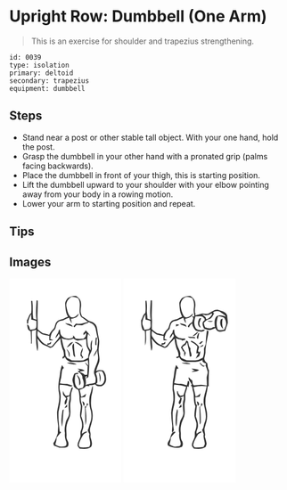 # Upright Row: Dumbbell (One Arm)
> This is an exercise for shoulder and trapezius strengthening.

``` 
id: 0039 
type: isolation 
primary: deltoid 
secondary: trapezius 
equipment: dumbbell 
``` 

## Steps

 - Stand near a post or other stable tall object. With your one hand, hold the post.
 - Grasp the dumbbell in your other hand with a pronated grip (palms facing backwards).
 - Place the dumbbell in front of your thigh, this is starting position.
 - Lift the dumbbell upward to your shoulder with your elbow pointing away from your body in a rowing motion.
 - Lower your arm to starting position and repeat.

## Tips


## Images

<svg width="151pt" height="275pt" viewBox="0 0 151 275" xmlns="http://www.w3.org/2000/svg"><g fill="#FFF"><path d="M0 0h151v275H0V0m81.56 24.91c-3.62.95-5.5 4.68-6.42 8.01.41 6.28.42 12.89 3.78 18.47-2.43.84-4.63 2.22-6.99 3.21-2.92.79-6.2 1.41-8.29 3.81-2.57 3-1.8 7.74-4.98 10.31-2.18 2-3.74 4.54-5.11 7.13-2.85-.79-5.67-1.68-8.6-2.1-2.23-1.91-4.8-3.39-6.82-5.53-.08-4.75.35-9.51-.19-14.24-.49-8.14.7-16.28.22-24.42l-1.57-.2c-.35 8.72-1.52 17.46-.07 26.15-1.45-.5-2.9-.98-4.36-1.43-1.3-7.97-.17-16.01-1.18-23.98l-1.67.04c.41 5.43.71 10.88.1 16.3-3.36 2.35-3.58 6.69-5.74 9.89.02 1.49.05 2.98.08 4.47l1.38-.07c.13-4.63 2.24-8.85 4.23-12.92.16 2.5.08 5.02.23 7.52 2.37.25 4.67.88 6.81 1.91-.04 2.91.23 5.86-.26 8.75-1.53 3.05-5.47 2.53-8.32 2.92-.62-2.79-1.1-5.77-3.9-7.29.46 3.42.49 8.45 4.85 9.21.26 5.63.68 11.25.41 16.9l.96-.2c.26-5.68.12-11.37.06-17.06 1.99-.48 3.97-.99 5.96-1.48-.64 9.6-.47 19.43 1.56 28.85 1.88-5.6.19-11.57 0-17.3 2.04 3.14 4.56 5.96 7.44 8.36 2.59 1.47 5.52 2.21 8.11 3.71 2.16 1.63 4.99.11 6.41-1.77 2.62-3.68 6-6.7 9.07-9.98-.11 4.78 1.49 9.33 2.69 13.87 1.78 2.88 2.07 6.26 2.07 9.57-.53.48-1.6 1.43-2.13 1.91l.57 1.91c1.01-.8 2.02-1.61 3.03-2.42 1 3.8 4.53 5.51 7.9 6.78 7.61-.62 15.8 1.44 22.77-2.58.33 2.49.57 4.98.62 7.49-1.49-1.56-2.88-3.22-4.47-4.68.8 2.01 2.15 3.7 3.61 5.26-.14 3.85-.33 7.69-.56 11.53-1.12.06-2.24.14-3.35.23-1.74-1.83-4.04-2.81-6.34-3.69.01-.19.04-.57.05-.76 2.13-.37 4.27-.62 6.37-1.17-2.85-2.04-6.48-2.37-9.86-2.72 1.09.8 2.19 1.59 3.31 2.37l-3.24 1.32c.51.3 1.52.88 2.02 1.17 2.13 2.2 5.07 4.36 4.49 7.83 1.58 4.2 3.38 9.38.1 13.29-1.88.35-3.75.74-5.62 1.13-5.55-4.63-5.14-12.62-3.89-19.05.97-.88 4.82-.31 3.89-2.3-1.83-.04-3.84.09-5.43 1.06-1.01 2.22-1.73 4.57-2.27 6.95-.65 3.5 1.4 6.68 1.72 10.08 1.5 2.05 3.57 3.55 5.85 4.62 2.85 6.79.71 14.41 3.51 21.21.65 5.9-2.53 12.15 0 17.96 2.07 4.95 2.42 10.61.27 15.61-1.22 2.54-.47 5.35-.7 8.04-.93 4.28-4 7.97-3.9 12.49.7 1.46 1.73 2.73 2.68 4.05 5.31.18 11.43 1.27 15.73-2.69 2.12-4.06.26-8.53-.97-12.54-.23-2.3.37-4.64-.29-6.9-1.62-4.99 1.4-9.71 2.23-14.55 1.43-5.42 1.24-11.2-.25-16.6-1.66-5.55-1.09-11.4-.56-17.08.89-4.79 2.66-9.56 1.84-14.51-1.63 3.03-1.63 6.59-2.86 9.77-2.92 7.88-2.03 16.58.41 24.46 1.05 4.99 1 10.37-.83 15.19-1.31 3.49-1.7 7.29-3.41 10.63.53 1.81 1.21 3.58 2.24 5.18-1.89 5.78 3.47 11.69-.29 17.23-4.08.62-8.25 1.15-12.36.48-1.03-1.15-2.24-2.52-1.48-4.18.99-4.3 3.29-8.13 5.45-11.92 1.2-2.45 4.03-3.08 5.98-4.72-2.83-.73-5.07 1.24-7.27 2.66-.62-3.93 2.59-7.31 1.82-11.3.37-4.46-1.56-8.48-2.89-12.61.71-4.44 1.18-8.93 1.47-13.42-1.23-3.73-2.01-7.59-2.21-11.52 2-.35 4.01-.71 6.02-.99.49-1.43.98-2.85 1.46-4.28-2 1.84-4.24 3.34-6.79 4.29-.62-3.12-1.13-6.28-2.06-9.33 3.15-1.2 6.71-2.16 8.43-5.37 1.67.14 3.33.32 4.99.53-.2-.37-.6-1.12-.8-1.5 2.76.3 5.46-.18 8.03-1.19 1.67 1.33 3.31 3.22 5.71 2.66 4.61.86 8.48-3.39 9.18-7.62.38-4.82-.41-10.25-4.06-13.73-3.13-.7-6.52-.67-9.43.8a116.1 116.1 0 0 1 3.85-10.73c1.66-4.21.38-8.75-.09-13.07-.92-5.59.78-11.18.55-16.79-.48-3.92-1.57-7.74-2.1-11.66-.67-3.92-.64-8.48-3.93-11.28-2.59-3.32-7.41-2.93-10.39-5.72-2.06-1.76-4.39-3.13-6.79-4.36-.76-2.25-1.69-4.51-1.88-6.9-.02-3.4 1.15-6.74.66-10.16.07-4.49-3.19-8.42-7.01-10.41-2.72-.02-5.48.39-8 1.44m-3.95 88.64c4.19 1.52 8.64 2.39 13.12 2.09-3.9-2.32-8.71-2.86-13.12-2.09m-9.9 18.31c-1.73 7.9-2.43 16.21-.7 24.17 1.18 8.15-1.88 15.93-2.77 23.92.04 5.88.54 11.78 1.35 17.61.33 3.57-.61 7.12-.3 10.7-1.83 4.67-3.17 9.59-6.15 13.71.28 1.04.55 2.07.83 3.12 2.41.76 4.69 1.87 7.09 2.64 3.3.14 6.74.52 9.93-.54 1.7-.1 2.49-1.73 2.53-3.24.96-4.01-2.99-6.95-2.62-10.95.42-4.39-.68-8.74-.03-13.11.55-4.48 2.37-8.65 4.13-12.77 2.76-7.17-.4-14.94 1.64-22.21.68-3.64-.14-7.41.76-11.02.65-2.39 1.67-4.68 2.17-7.12l-.74.04-1.01.16c-1.06 3.41-2.2 6.81-3.09 10.28-1.61.18-3.22.41-4.82.63-1.92-1.87-2.8-4.4-3.84-6.79.19 2.01-.31 4.24.69 6.11 1.15 1.71 3.05 2.83 3.81 4.81-1.81 2.22-2.54 4.95-1.89 7.75 3.17-1.16 2.25-4.95 3.57-7.45-.36-.64-.69-1.31-.97-1.99 1.27-.68 2.5-1.42 3.69-2.22.63 3.22-.47 6.29-1.07 9.41-.1 4.21-.17 8.43.54 12.6.65 4.48-2.58 8.14-4.13 12.05-1.22 5.19-2.6 10.63-1.43 15.97-.29 2.95-.18 5.96.66 8.82.55 2.32 2.06 4.62 1.08 7.05-.11 1.67-2.04 1.64-3.22 2.17-4.16.84-8.19-.14-11.57-2.67.86-2.96 1.97-5.9 1.71-9.04 1.79-2.65 3.99-4.96 6.15-7.3-.5-.32-1.48-.96-1.97-1.28-.92-8.86-2.1-17.78-1.48-26.69 1.75-8.11 3.72-16.4 2.53-24.74-.86-3.73-1.95-7.56-.79-11.38 4.43-.01 8.85.73 13.1 1.98 1.12.51 3.33.59 3.87-.74-2.25-1.13-4.72-1.67-7.1-2.43-3.3.25-6.57-.18-9.8-.78.61-4.05 2.15-7.92 2.21-12.05.66-2.89-.02-6.95 3.14-8.51-.85-1.31-1.68-2.62-2.5-3.93-2.17 4.81-2.55 10.09-3.19 15.25m23.03-2.33c.88 2.49 2.34 4.77 2.99 7.35.33 2.36.17 4.76.39 7.13 2.62-1.99 1.59-5.49 1.04-8.2-.46-2.64-2.58-4.52-4.42-6.28m7.52 35.92c.46 2.12 1.08 4.2 1.75 6.27 2.68-2.27.86-5.25-1.75-6.27m6.18 2.59c-.26 1.47-.51 2.95-.77 4.43-.52-.09-1.56-.26-2.09-.35.77 8.4.33 16.85.97 25.26 2.23-7.4.53-15.32.06-22.89 1.01-1.96 2.55-3.6 3.69-5.49-.46-.24-1.39-.72-1.86-.96m-30.2 6.62a22.75 22.75 0 0 0 3.57-1.76c-.03-.86-.11-2.58-.15-3.44-1.34 1.59-2.46 3.36-3.42 5.2m-2.69 2.73c-.98 7.33-2.34 14.96-.54 22.26 1.17-7.73 1.13-15.6 2.13-23.36-.4.27-1.19.83-1.59 1.1z"/><path d="M76.87 37.91c-1.17-5.47 2.31-10.74 6.93-13.39 2.96.19 5.94.57 8.66 1.85 5.59 7.73-1.01 18.04 4.42 25.66 3.42 1.6 5.67 4.78 9.07 6.38-5.44 1.1-10.75 3.55-16.38 2.28-1.09 1.21-2.17 2.43-3.26 3.64.46.5.92 1.01 1.37 1.51.81-1.03 1.56-2.11 2.47-3.06 2.63-.5 5.32.52 7.99.2 2.34-.85 4.37-2.49 6.92-2.7.61-.52 1.22-1.03 1.86-1.51 2.02 1.08 4.4 1.61 6.09 3.25 2.45 2.11 3.33 5.4 3.74 8.48.63 4.54 2.24 8.91 2.6 13.47-.48 3.64-.63 7.31-1.05 10.95-.88 1.48-1.69 2.99-2.46 4.52-1.21 1.77-2.09 3.73-2.71 5.78 2.43-2.79 4.76-5.84 5.19-9.65.01 4.47 1.75 8.89.94 13.37-.83 6.3-5.11 11.6-5.34 18.05.58 3.33 2.87 6.4 2.21 9.89-.36 1.25.27 3.2-1.28 3.79-4.07 1.18-8.5.9-12.33 2.96 1.29-3.7.02-7.47-.11-11.22l2.05-1.42c-.23.96-.69 2.89-.91 3.85l2.85-2.31c1.21-8.42 1.36-17.01.88-25.49.12-4.77 4.41-8.51 3.85-13.39-.69-3.65.41-7.27.31-10.92-3.06 3.96-1.84 9.28-2.06 13.9-1.35-2.14-3.37-4.13-3.7-6.76-.63-5.04-1.31-10.27.23-15.23 1.08 1.05 2.15 2.1 3.24 3.14-1.79-2.93-3.85-5.68-6.35-8.04-.69 1.52-1.75 2.76-3.06 3.76 0 .91.02 1.83.04 2.74 1.13-.98 2.27-1.95 3.43-2.9.77 3.42-1.08 6.24-3.91 7.94-3.4-.03-6.84.31-10.19-.49-.65-1.02-1.29-2.04-1.92-3.06-.43-.44-.86-.87-1.28-1.31.13 1.57.11 3.32-1.73 3.78-5.41 1.85-12.75.26-15.22-5.38-.46-2.13-.56-4.32-.99-6.45-1.45.85-1.89 2.32-1.95 3.9-1.31 2.71-3.72 5.02-3.83 8.18 1.79-1.85 3.28-3.97 4.46-6.26.43 1.11.87 2.21 1.32 3.32-2.68 4.98-6.8 8.92-10.27 13.31-2.05 2.14-4.6-.06-6.58-1.03 1.49-.7 3.09-1.15 4.64-1.7.33-1.01.42-2.08.56-3.13-.57.55-1.71 1.66-2.27 2.22-.71.07-2.11.2-2.81.26.01.55.05 1.65.07 2.2-5.93-1.32-9.35-6.63-12.6-11.26-1.7-2.25-.59-5.29-.75-7.88 2.26 1.47 4.17 3.43 6.51 4.77 3.05.86 6.18 1.42 9.3 1.97-.05 1.99-.04 3.98.01 5.97 1.81.03 3.62.02 5.43-.14-1.4-.65-2.81-1.23-4.26-1.73.85-4.09 1.58-8.54 4.94-11.42 3.61-2.8 2.22-8.45 5.78-11.31 1.97-1.91 4.98-1.47 7.35-2.55 2.46-1.16 4.87-2.44 7.43-3.36 1 2.61 1.75 5.41 3.6 7.6-.25-2.05-.73-4.06-1.21-6.06 4.39-.45 9.98-2.08 10.67-7.22-2.73 2.91-6.85 6.89-11.09 4.65-3.62-3.55-4.57-8.97-5.55-13.76m-1.68 22.36c2.83 2.63 6.78 3.28 10.22 4.78-1.63-4.17-6.56-3.93-10.22-4.78m41.44 19.14c-.88 3.36-.99 6.83-.84 10.28.41-.01 1.23-.02 1.64-.03-.28-3.41-.2-6.85.63-10.19l-1.43-.06z"/><path d="M70.22 80.33c5.02 2.33 10.9 3.02 15.99.48 1.8 1.16 3.61 2.52 5.77 2.9 3.77-.61 7.53-1.36 11.21-2.4.92 3.89-.19 8.16 1.78 11.79.78 1.96 2.33 3.69 2.53 5.83-.61 2.54-1.62 5.06-1.21 7.73-2.28 1.28-4.61 2.46-6.96 3.61-5.03.35-10.07.22-15.1.06-2.04-1.21-4.2-2.19-6.35-3.18-.63-.98-1.29-1.93-1.96-2.88-.29-2.57-.63-5.13-.74-7.72-3.15-4.92-3.31-10.83-4.96-16.22m7.06 12.53c3.69-1.3 6.07-4.34 8.57-7.16-4.24-.2-6.19 4.4-8.57 7.16m10.67-6.87c4.02 1.33 7 4.39 10.48 6.63-.64-1.28-1.03-2.84-2.32-3.64-2.45-1.63-4.98-4.31-8.16-2.99m-2.29 12.08c.55 2.65-.16 6.57 3.05 7.62-1.1-6.03-1.67-12.15-1.7-18.28-3.68 2.34-1.75 7.22-1.35 10.66m10.11 4.2c-.37 1.55.64 2.64 1.94 3.41-.1.58-.31 1.75-.41 2.34.79-.68 1.5-1.44 2.3-2.11-1.65-1.07-2.04-2.96-2.58-4.7 1.02-2.48 2.18-5.03 1.76-7.79-1.47 2.75-2.85 5.69-3.01 8.85m-16.22-2.08c.21 1.98.22 4.1 1.59 5.71-.05-1.92.31-3.93-.22-5.8-1.11-1.99-2.56-3.77-3.95-5.56.62 1.98 1.58 3.83 2.58 5.65zM116.5 127.87c1.73-3.11 5.2-3.68 8.42-2.84 3.5 5.07 5.02 13.19-.19 17.66-2.59 1.15-5.41.22-7.96-.55.41-.53 1.24-1.59 1.66-2.12.36-4.18-.25-8.3-1.93-12.15m3.73-1.96c1.23 4.43 1.69 8.97 1.69 13.56 1.93-4.41 1.2-9.73-1.69-13.56z"/></g><g fill="#333"><path d="M81.56 24.91c2.52-1.05 5.28-1.46 8-1.44 3.82 1.99 7.08 5.92 7.01 10.41.49 3.42-.68 6.76-.66 10.16.19 2.39 1.12 4.65 1.88 6.9 2.4 1.23 4.73 2.6 6.79 4.36 2.98 2.79 7.8 2.4 10.39 5.72 3.29 2.8 3.26 7.36 3.93 11.28.53 3.92 1.62 7.74 2.1 11.66.23 5.61-1.47 11.2-.55 16.79.47 4.32 1.75 8.86.09 13.07a116.1 116.1 0 0 0-3.85 10.73c2.91-1.47 6.3-1.5 9.43-.8 3.65 3.48 4.44 8.91 4.06 13.73-.7 4.23-4.57 8.48-9.18 7.62-2.4.56-4.04-1.33-5.71-2.66-2.57 1.01-5.27 1.49-8.03 1.19.2.38.6 1.13.8 1.5-1.66-.21-3.32-.39-4.99-.53-1.72 3.21-5.28 4.17-8.43 5.37.93 3.05 1.44 6.21 2.06 9.33 2.55-.95 4.79-2.45 6.79-4.29-.48 1.43-.97 2.85-1.46 4.28-2.01.28-4.02.64-6.02.99.2 3.93.98 7.79 2.21 11.52-.29 4.49-.76 8.98-1.47 13.42 1.33 4.13 3.26 8.15 2.89 12.61.77 3.99-2.44 7.37-1.82 11.3 2.2-1.42 4.44-3.39 7.27-2.66-1.95 1.64-4.78 2.27-5.98 4.72-2.16 3.79-4.46 7.62-5.45 11.92-.76 1.66.45 3.03 1.48 4.18 4.11.67 8.28.14 12.36-.48 3.76-5.54-1.6-11.45.29-17.23-1.03-1.6-1.71-3.37-2.24-5.18 1.71-3.34 2.1-7.14 3.41-10.63 1.83-4.82 1.88-10.2.83-15.19-2.44-7.88-3.33-16.58-.41-24.46 1.23-3.18 1.23-6.74 2.86-9.77.82 4.95-.95 9.72-1.84 14.51-.53 5.68-1.1 11.53.56 17.08 1.49 5.4 1.68 11.18.25 16.6-.83 4.84-3.85 9.56-2.23 14.55.66 2.26.06 4.6.29 6.9 1.23 4.01 3.09 8.48.97 12.54-4.3 3.96-10.42 2.87-15.73 2.69-.95-1.32-1.98-2.59-2.68-4.05-.1-4.52 2.97-8.21 3.9-12.49.23-2.69-.52-5.5.7-8.04 2.15-5 1.8-10.66-.27-15.61-2.53-5.81.65-12.06 0-17.96-2.8-6.8-.66-14.42-3.51-21.21-2.28-1.07-4.35-2.57-5.85-4.62-.32-3.4-2.37-6.58-1.72-10.08.54-2.38 1.26-4.73 2.27-6.95 1.59-.97 3.6-1.1 5.43-1.06.93 1.99-2.92 1.42-3.89 2.3-1.25 6.43-1.66 14.42 3.89 19.05 1.87-.39 3.74-.78 5.62-1.13 3.28-3.91 1.48-9.09-.1-13.29.58-3.47-2.36-5.63-4.49-7.83-.5-.29-1.51-.87-2.02-1.17l3.24-1.32c-1.12-.78-2.22-1.57-3.31-2.37 3.38.35 7.01.68 9.86 2.72-2.1.55-4.24.8-6.37 1.17-.01.19-.04.57-.05.76 2.3.88 4.6 1.86 6.34 3.69 1.11-.09 2.23-.17 3.35-.23.23-3.84.42-7.68.56-11.53-1.46-1.56-2.81-3.25-3.61-5.26 1.59 1.46 2.98 3.12 4.47 4.68-.05-2.51-.29-5-.62-7.49-6.97 4.02-15.16 1.96-22.77 2.58-3.37-1.27-6.9-2.98-7.9-6.78-1.01.81-2.02 1.62-3.03 2.42l-.57-1.91c.53-.48 1.6-1.43 2.13-1.91 0-3.31-.29-6.69-2.07-9.57-1.2-4.54-2.8-9.09-2.69-13.87-3.07 3.28-6.45 6.3-9.07 9.98-1.42 1.88-4.25 3.4-6.41 1.77-2.59-1.5-5.52-2.24-8.11-3.71-2.88-2.4-5.4-5.22-7.44-8.36.19 5.73 1.88 11.7 0 17.3-2.03-9.42-2.2-19.25-1.56-28.85-1.99.49-3.97 1-5.96 1.48.06 5.69.2 11.38-.06 17.06l-.96.2c.27-5.65-.15-11.27-.41-16.9-4.36-.76-4.39-5.79-4.85-9.21 2.8 1.52 3.28 4.5 3.9 7.29 2.85-.39 6.79.13 8.32-2.92.49-2.89.22-5.84.26-8.75a20.66 20.66 0 0 0-6.81-1.91c-.15-2.5-.07-5.02-.23-7.52-1.99 4.07-4.1 8.29-4.23 12.92l-1.38.07c-.03-1.49-.06-2.98-.08-4.47 2.16-3.2 2.38-7.54 5.74-9.89.61-5.42.31-10.87-.1-16.3l1.67-.04c1.01 7.97-.12 16.01 1.18 23.98 1.46.45 2.91.93 4.36 1.43-1.45-8.69-.28-17.43.07-26.15l1.57.2c.48 8.14-.71 16.28-.22 24.42.54 4.73.11 9.49.19 14.24 2.02 2.14 4.59 3.62 6.82 5.53 2.93.42 5.75 1.31 8.6 2.1 1.37-2.59 2.93-5.13 5.11-7.13 3.18-2.57 2.41-7.31 4.98-10.31 2.09-2.4 5.37-3.02 8.29-3.81 2.36-.99 4.56-2.37 6.99-3.21-3.36-5.58-3.37-12.19-3.78-18.47.92-3.33 2.8-7.06 6.42-8.01m-4.69 13c.98 4.79 1.93 10.21 5.55 13.76 4.24 2.24 8.36-1.74 11.09-4.65-.69 5.14-6.28 6.77-10.67 7.22.48 2 .96 4.01 1.21 6.06-1.85-2.19-2.6-4.99-3.6-7.6-2.56.92-4.97 2.2-7.43 3.36-2.37 1.08-5.38.64-7.35 2.55-3.56 2.86-2.17 8.51-5.78 11.31-3.36 2.88-4.09 7.33-4.94 11.42 1.45.5 2.86 1.08 4.26 1.73-1.81.16-3.62.17-5.43.14-.05-1.99-.06-3.98-.01-5.97-3.12-.55-6.25-1.11-9.3-1.97-2.34-1.34-4.25-3.3-6.51-4.77.16 2.59-.95 5.63.75 7.88 3.25 4.63 6.67 9.94 12.6 11.26-.02-.55-.06-1.65-.07-2.2.7-.06 2.1-.19 2.81-.26.56-.56 1.7-1.67 2.27-2.22-.14 1.05-.23 2.12-.56 3.13-1.55.55-3.15 1-4.64 1.7 1.98.97 4.53 3.17 6.58 1.03 3.47-4.39 7.59-8.33 10.27-13.31-.45-1.11-.89-2.21-1.32-3.32a26.325 26.325 0 0 1-4.46 6.26c.11-3.16 2.52-5.47 3.83-8.18.06-1.58.5-3.05 1.95-3.9.43 2.13.53 4.32.99 6.45 2.47 5.64 9.81 7.23 15.22 5.38 1.84-.46 1.86-2.21 1.73-3.78.42.44.85.87 1.28 1.31.63 1.02 1.27 2.04 1.92 3.06 3.35.8 6.79.46 10.19.49 2.83-1.7 4.68-4.52 3.91-7.94-1.16.95-2.3 1.92-3.43 2.9-.02-.91-.04-1.83-.04-2.74 1.31-1 2.37-2.24 3.06-3.76 2.5 2.36 4.56 5.11 6.35 8.04-1.09-1.04-2.16-2.09-3.24-3.14-1.54 4.96-.86 10.19-.23 15.23.33 2.63 2.35 4.62 3.7 6.76.22-4.62-1-9.94 2.06-13.9.1 3.65-1 7.27-.31 10.92.56 4.88-3.73 8.62-3.85 13.39.48 8.48.33 17.07-.88 25.49l-2.85 2.31c.22-.96.68-2.89.91-3.85l-2.05 1.42c.13 3.75 1.4 7.52.11 11.22 3.83-2.06 8.26-1.78 12.33-2.96 1.55-.59.92-2.54 1.28-3.79.66-3.49-1.63-6.56-2.21-9.89.23-6.45 4.51-11.75 5.34-18.05.81-4.48-.93-8.9-.94-13.37-.43 3.81-2.76 6.86-5.19 9.65.62-2.05 1.5-4.01 2.71-5.78.77-1.53 1.58-3.04 2.46-4.52.42-3.64.57-7.31 1.05-10.95-.36-4.56-1.97-8.93-2.6-13.47-.41-3.08-1.29-6.37-3.74-8.48-1.69-1.64-4.07-2.17-6.09-3.25-.64.48-1.25.99-1.86 1.51-2.55.21-4.58 1.85-6.92 2.7-2.67.32-5.36-.7-7.99-.2-.91.95-1.66 2.03-2.47 3.06-.45-.5-.91-1.01-1.37-1.51 1.09-1.21 2.17-2.43 3.26-3.64 5.63 1.27 10.94-1.18 16.38-2.28-3.4-1.6-5.65-4.78-9.07-6.38-5.43-7.62 1.17-17.93-4.42-25.66-2.72-1.28-5.7-1.66-8.66-1.85-4.62 2.65-8.1 7.92-6.93 13.39m-6.65 42.42c1.65 5.39 1.81 11.3 4.96 16.22.11 2.59.45 5.15.74 7.72.67.95 1.33 1.9 1.96 2.88 2.15.99 4.31 1.97 6.35 3.18 5.03.16 10.07.29 15.1-.06 2.35-1.15 4.68-2.33 6.96-3.61-.41-2.67.6-5.19 1.21-7.73-.2-2.14-1.75-3.87-2.53-5.83-1.97-3.63-.86-7.9-1.78-11.79-3.68 1.04-7.44 1.79-11.21 2.4-2.16-.38-3.97-1.74-5.77-2.9-5.09 2.54-10.97 1.85-15.99-.48m46.28 47.54c1.68 3.85 2.29 7.97 1.93 12.15-.42.53-1.25 1.59-1.66 2.12 2.55.77 5.37 1.7 7.96.55 5.21-4.47 3.69-12.59.19-17.66-3.22-.84-6.69-.27-8.42 2.84z"/><path d="M75.19 60.27c3.66.85 8.59.61 10.22 4.78-3.44-1.5-7.39-2.15-10.22-4.78zM116.63 79.41l1.43.06c-.83 3.34-.91 6.78-.63 10.19-.41.01-1.23.02-1.64.03-.15-3.45-.04-6.92.84-10.28zM77.28 92.86c2.38-2.76 4.33-7.36 8.57-7.16-2.5 2.82-4.88 5.86-8.57 7.16zM87.95 85.99c3.18-1.32 5.71 1.36 8.16 2.99 1.29.8 1.68 2.36 2.32 3.64-3.48-2.24-6.46-5.3-10.48-6.63zM85.66 98.07c-.4-3.44-2.33-8.32 1.35-10.66.03 6.13.6 12.25 1.7 18.28-3.21-1.05-2.5-4.97-3.05-7.62zM95.77 102.27c.16-3.16 1.54-6.1 3.01-8.85.42 2.76-.74 5.31-1.76 7.79.54 1.74.93 3.63 2.58 4.7-.8.67-1.51 1.43-2.3 2.11.1-.59.31-1.76.41-2.34-1.3-.77-2.31-1.86-1.94-3.41zM79.55 100.19c-1-1.82-1.96-3.67-2.58-5.65 1.39 1.79 2.84 3.57 3.95 5.56.53 1.87.17 3.88.22 5.8-1.37-1.61-1.38-3.73-1.59-5.71zM77.61 113.55c4.41-.77 9.22-.23 13.12 2.09-4.48.3-8.93-.57-13.12-2.09zM67.71 131.86c.64-5.16 1.02-10.44 3.19-15.25.82 1.31 1.65 2.62 2.5 3.93-3.16 1.56-2.48 5.62-3.14 8.51-.06 4.13-1.6 8-2.21 12.05 3.23.6 6.5 1.03 9.8.78 2.38.76 4.85 1.3 7.1 2.43-.54 1.33-2.75 1.25-3.87.74-4.25-1.25-8.67-1.99-13.1-1.98-1.16 3.82-.07 7.65.79 11.38 1.19 8.34-.78 16.63-2.53 24.74-.62 8.91.56 17.83 1.48 26.69.49.32 1.47.96 1.97 1.28-2.16 2.34-4.36 4.65-6.15 7.3.26 3.14-.85 6.08-1.71 9.04 3.38 2.53 7.41 3.51 11.57 2.67 1.18-.53 3.11-.5 3.22-2.17.98-2.43-.53-4.73-1.08-7.05-.84-2.86-.95-5.87-.66-8.82-1.17-5.34.21-10.78 1.43-15.97 1.55-3.91 4.78-7.57 4.13-12.05-.71-4.17-.64-8.39-.54-12.6.6-3.12 1.7-6.19 1.07-9.41-1.19.8-2.42 1.54-3.69 2.22.28.68.61 1.35.97 1.99-1.32 2.5-.4 6.29-3.57 7.45-.65-2.8.08-5.53 1.89-7.75-.76-1.98-2.66-3.1-3.81-4.81-1-1.87-.5-4.1-.69-6.11 1.04 2.39 1.92 4.92 3.84 6.79 1.6-.22 3.21-.45 4.82-.63.89-3.47 2.03-6.87 3.09-10.28l1.01-.16.74-.04c-.5 2.44-1.52 4.73-2.17 7.12-.9 3.61-.08 7.38-.76 11.02-2.04 7.27 1.12 15.04-1.64 22.21-1.76 4.12-3.58 8.29-4.13 12.77-.65 4.37.45 8.72.03 13.11-.37 4 3.58 6.94 2.62 10.95-.04 1.51-.83 3.14-2.53 3.24-3.19 1.06-6.63.68-9.93.54-2.4-.77-4.68-1.88-7.09-2.64-.28-1.05-.55-2.08-.83-3.12 2.98-4.12 4.32-9.04 6.15-13.71-.31-3.58.63-7.13.3-10.7-.81-5.83-1.31-11.73-1.35-17.61.89-7.99 3.95-15.77 2.77-23.92-1.73-7.96-1.03-16.27.7-24.17zM120.23 125.91c2.89 3.83 3.62 9.15 1.69 13.56 0-4.59-.46-9.13-1.69-13.56zM90.74 129.53c1.84 1.76 3.96 3.64 4.42 6.28.55 2.71 1.58 6.21-1.04 8.2-.22-2.37-.06-4.77-.39-7.13-.65-2.58-2.11-4.86-2.99-7.35zM98.26 165.45c2.61 1.02 4.43 4 1.75 6.27-.67-2.07-1.29-4.15-1.75-6.27zM104.44 168.04c.47.24 1.4.72 1.86.96-1.14 1.89-2.68 3.53-3.69 5.49.47 7.57 2.17 15.49-.06 22.89-.64-8.41-.2-16.86-.97-25.26.53.09 1.57.26 2.09.35.26-1.48.51-2.96.77-4.43z"/><path d="M74.24 174.66c.96-1.84 2.08-3.61 3.42-5.2.04.86.12 2.58.15 3.44a22.75 22.75 0 0 1-3.57 1.76zM71.55 177.39c.4-.27 1.19-.83 1.59-1.1-1 7.76-.96 15.63-2.13 23.36-1.8-7.3-.44-14.93.54-22.26z"/></g></svg>
<svg width="151pt" height="275pt" viewBox="0 0 151 275" xmlns="http://www.w3.org/2000/svg"><g fill="#FFF"><path d="M0 0h151v275H0V0m81.19 25.05c-3.47.98-5.16 4.67-6.12 7.84.45 6.28.42 12.92 3.81 18.5-2.41.79-4.57 2.15-6.88 3.16-2.97.78-6.32 1.4-8.41 3.88-2.58 2.94-1.75 7.66-4.9 10.21-2.23 1.97-3.78 4.51-5.1 7.14-2.84-.77-5.66-1.64-8.58-2.04-2.28-1.96-4.99-3.41-6.92-5.75.14-3.45-.05-6.91.28-10.36-1.2-9.38.33-18.83-.19-28.24l-1.66.08c-.37 8.65-1.4 17.33-.09 25.96-1.41-.48-2.82-.96-4.24-1.42-.12-3.35-.61-6.66-.86-10 .28-4.87.47-9.8-.61-14.6-.32.28-.95.85-1.27 1.13-.01 5.35.74 10.72-.16 16.05-3.41 2.17-3.4 6.57-5.67 9.6.06 4.2.02 8.56 1.78 12.47.5 1.44 2.19 1.56 3.36 2.14.54 6.46.12 12.9.22 19.36 2.27-6.31 1.04-13.1 1.25-19.64 1.94-.46 3.86-.97 5.79-1.46-.5 9.51-.25 19.13 1.43 28.52 2.64-5.19.25-11.27.39-16.83 1.6 2.49 3.53 4.75 5.71 6.75 2.51 2.79 6.48 3.21 9.58 5.08 2.47 1.79 5.63-.03 7.04-2.28 1.99-3.05 4.96-5.25 7.17-8.11l.51-.49c.22-.06.65-.19.87-.25.21 4.53 1.42 8.94 2.66 13.29 1.74 3.02 2.84 6.38 2.63 9.91-1.07.4-2.14.8-3.21 1.21.91 2.48 2.65.99 4.25.12 1.39 3.7 5.06 5.78 8.8 6.33 7.57-.27 15.65 1.3 22.57-2.63-1.12 3.45 2.76 3.65 4.75 5.07l-.84 2.23c.89 2.68 2.2 5.24 2.75 8.03.69 3.22-1.43 6.16-1.19 9.35.16 3.25.31 6.51.23 9.77-1.49-.19-2.99-.35-4.46-.65-4.24-1.2-8.55.55-12.85.27-2.42-1.06-1.69-4.17-2.3-6.28-1.71-1.42-3.24-3.04-4.8-4.62-.86 3.89 2.63 6.62 4.14 9.87-.39.56-.78 1.11-1.16 1.67 2.61 1.19 1.8 4.2 2.52 6.42 2.48 6.93.35 14.61 3.58 21.39-.74 4.26-1.46 8.56-1.41 12.89.49 3.42 2.15 6.55 2.77 9.96.12 3.32-.23 6.72-1.58 9.8-1.48 3.01.08 6.46-1.11 9.54-1.19 3.57-3.6 6.86-3.41 10.79.64 1.49 1.73 2.71 2.67 4.02 5.43.36 11.32 1.04 15.97-2.43.39-1.32.78-2.63 1.19-3.94-.45-3.36-1.34-6.63-2.55-9.79 1.63-4.03-1.46-8.09 0-12.14 1.5-5.52 3.64-11.03 3.17-16.86.39-6.17-3.03-11.89-2.21-18.09-.29-7.1 2.7-13.74 2.95-20.78l1.42.01c-.29-7.25.05-14.47.33-21.7-1.86-2.74-1.69-6.09-2.26-9.2-2.16-1.7-3.95-3.7-4.05-6.62.56-2.59 1.25-5.15 1.6-7.77-.02-9.76 2.91-19.17 4.21-28.79l-2.29-1.33c-.75 5.68-1.42 11.39-1.47 17.13.14 3.28-2.77 5.79-2.39 9.08.22 3.65-.27 7.29-1.62 10.7-2.21.99-4.33 2.22-6.62 3.03-5.01.94-10.15.65-15.2.3-2.4-.78-4.64-1.98-6.96-2.94-.57-1.01-1.16-2-1.75-2.99 1.58-5.2-2.49-9.36-3.71-14.09-1.32-3.1-.57-6.66-2.34-9.6 2.69 1.01 5.45 1.79 8.29 2.27l-.04 1.2c1.25-.91 6.23-.59 4.39-2.98-4.34.07-9.61-.09-12.41-3.96-2.16-2.25-1.63-5.56-2.34-8.36-1.8.47-2.02 2.03-1.99 3.64-1.04 2.72-4.36 4.96-3.48 8.1 1.63-1.82 3.02-3.85 3.89-6.14.48 1.11.99 2.21 1.51 3.31-1.63 2.81-3.47 5.5-5.73 7.85-2.28 2.32-3.71 5.64-7 6.74-.99-.59-2.98-1.77-3.98-2.36 1.52-.72 3.31-.89 4.74-1.77.21-.98.23-1.99.31-2.98-.76.71-1.52 1.42-2.28 2.14-.71.09-2.13.26-2.84.34.03.55.1 1.64.14 2.19-6.2-1.46-9.7-7.1-13.03-12-.89-2.18-.18-4.68-.25-6.98 2.24 1.44 4.13 3.37 6.44 4.68 3.02.88 6.14 1.41 9.24 1.92-.03 1.99-.01 3.98.06 5.96 1.74.04 3.49.05 5.23-.09-1.17-.93-2.51-1.49-4-1.7.62-5.14 2.56-10.16 6.82-13.37 1.09-3.94 1.62-9.44 6.3-10.7 4.51-.4 8.17-3.18 12.37-4.55.94 2.53 1.53 5.32 3.47 7.32-.15-1.97-.62-3.9-1.08-5.82 4.15-.77 10.03-2.31 10.53-7.33-2.18 2.09-4.16 4.91-7.46 5.15-1.98.72-4.05-.33-5.02-2.1-2.15-3.67-3.34-7.86-4-12.03-.93-4.54 1.21-9.43 4.96-12.08 3.2-2.17 7.3-.84 10.54.56 2.56 4.01 2.9 8.79 2.22 13.4-.77 3.9.56 7.72.59 11.61l-2.7-.93-.09.93c2.95 1.69-.05 4.97 0 7.48-2.58 1.03-4.61 3.02-5.95 5.42.15.74.91 1.16 1.42 1.66 1.07-2.17 2.19-4.42 4.36-5.7.37 3.84 2.46 7.02 4.9 9.88 4 .98 9.87 3.09 12.5-1.42-1.78.01-3.49.32-5.15.94-2.71-.3-5.95-.36-7.46-3.08-2.82-4.67-1.96-10.69-.18-15.59 4.11.19 9.79-1.78 11.76 3.28l.53-1.08c-.02 1.06-.06 2.13-.12 3.19-4.3 1.98-2.66 7.86-.63 11.01 1.95.95 4.06 1.63 6.21 1.96 3.21.24 6.03-1.55 8.91-2.69 1.19 1.64 1.98 4.04 4.25 4.43 3.05.98 6.24-.18 9.22-.91.69-3.74 2.7-7.07 3.38-10.8-.13-3.15-.77-6.27-.78-9.44-1.34-5.29-7.33-6.23-11.75-7.7-4.63-1.37-8.53 2.2-12.37 4.15-2.76 1.99-6.23 1.04-9.28.52-3.24.79-6.48 1.62-9.63 2.73.07-.58.19-1.73.26-2.31-2.21-4.26.51-9.01-.23-13.47.04-4.5-3.19-8.49-7.03-10.46-2.87-.19-5.73.64-8.41 1.58m19.86 31c-1.52 3.6-1.18 8.44 2.75 10.29-.61-2.06-1.93-4.02-1.7-6.25.47-2.25 1.55-4.31 2.21-6.51-1.77-1.21-2.73 1.17-3.26 2.47m-25.54 4.12c2.09 3.14 6.44 2.8 9.21 5.13.06-4.66-6.04-4.02-9.21-5.13m-4.7 1.4c-.08 1.05-.15 2.11-.21 3.17 1.52-.76 3.05-1.51 4.57-2.28-1.44-.37-2.9-.64-4.36-.89m21.87 16.56c3.37-1.09 6.74-3.53 8.08-6.88-2.88 2.03-5.96 3.99-8.08 6.88m7.64-4.08c-.4 2.23-3.54 6.47.06 7.28.41-2.75.99-5.48 1.46-8.22-.38.24-1.14.71-1.52.94m-13.73 4.41c2.49 2.76 6.76 1.64 10.06 2.1l-.77-1.63c-3.09-.24-6.19-.33-9.29-.47m-1.97 4.94c-1.07 2.2-1.91 4.82-4.51 5.61a77.622 77.622 0 0 0-2.96 3.81c1.15 1.73 2.31 3.49 3.01 5.46.34.02 1.03.05 1.38.06-.01 2.3.06 4.61.41 6.89.62-1.71 1.21-3.43 1.81-5.14-1.63-2.36-3.09-4.83-4.59-7.28 1.14-1.24 2.18-2.74 3.98-3 .8-1.3 1.59-2.6 2.41-3.88 1.37 6.44 3 12.8 3.71 19.37.5-.13 1.5-.37 2.01-.5 1.2-3.5-2.21-6.98-1.06-10.66-2.18-2.29-2.81-5.32-3.11-8.35 0-1.38-1.61-1.7-2.49-2.39m6.22 1.99c3.16 1.31 5.83 3.5 8.39 5.73.24 3.22-1.47 6.41-1.1 9.73.67-.03 1.99-.1 2.65-.13-1.41 2.29-2.58 4.73-3.6 7.22 1.49-1.27 2.97-2.6 4.78-3.39.71-2.27 1.8-4.61 1.06-7.02l-1.04 2.09-1.71-1.92c.5-1.87 1-3.74 1.53-5.6-2.59-3.9-6.52-6.77-10.84-8.51-.04.6-.09 1.2-.12 1.8m10.63 2.42c.71.16 1.42.31 2.13.47 1.1-1.18 2.24-2.32 3.38-3.45-2.46-1.33-3.85 1.69-5.51 2.98m1.07 4.35c2.25.18 4.74-.31 4.89-3.01-1.69.9-3.36 1.86-4.89 3.01m-24.39 21.26c3.77 1.86 8.03 1.77 12.12 1.66-3.6-2.51-8.04-1.34-12.12-1.66m24.08-.5c.85 2.24 2.33 4.24 4.51 5.32 1.07 1.04 2.18-.01 2.94-.79-3.66.8-4.8-3.06-7.45-4.53m-31.42 3.54c-2.31 5.15-2.48 10.84-3.32 16.33-1.52 5.58-1.52 11.43-1.52 17.16.98 4.57 1.26 9.26 1.08 13.93-.78 5.75-2.63 11.34-2.96 17.15.21 5.48.66 10.96 1.41 16.39.49 3.37-.88 6.75-.09 10.08.84-.96 1.64-1.95 2.41-2.96-1.22-7.09-1.69-14.3-1.78-21.49-.19-6.17 2.58-11.92 2.89-18.04.22-4.51.52-9.11-.73-13.5-.85-2.83-.88-5.78-.09-8.62 5.5.29 11 1.19 16.21 3.03-1.18 3.74-2.5 7.44-3.57 11.22-1.43.2-2.86.43-4.28.69-2.03-1.48-3.36-3.54-3.47-6.08l-.92-.08c-.54 3.46.75 6.71 3.56 8.82l.41-1.4c.05 1.23.08 2.47.08 3.7-1.23 1.55-3.35 6.2-.16 6.27 1.91-1.87 1.39-5.19 2.62-7.56-.78-.44-1.57-.88-2.35-1.32 1.71-.4 3.25-1.26 4.72-2.18.03 1.63.54 3.3.03 4.91-1.96 5.87-1.04 12.16-.39 18.18.06 4.39-3.24 7.76-4.5 11.76-.95 4.97-2.52 10.16-1.13 15.21-.34 2.96-.31 5.99.6 8.86.56 2.32 2.01 4.64 1.09 7.07-.57 2.5-3.78 1.7-5.63 2.24-3.39.88-6.34-1.13-9.14-2.7.76-2.96 1.9-5.88 1.62-9.01 1.89-2.8 4.16-5.31 6.55-7.69-5.06-1.77-6.09 4.65-7.3 8.02-.71 3.52-5.22 6.39-2.82 10.12 5.65 3.11 12.64 4.25 18.72 1.66 1.62-2.43 1.54-5.79-.13-8.17-2.19-3.42-1.13-7.6-1.54-11.39-.58-4.84.07-9.81 1.83-14.36 1.02-2.89 2.68-5.57 3.16-8.64 1.2-6.24-1.04-12.7.76-18.86 1.01-3.96-.35-8.16 1.04-12.05.92-2.62 1.88-5.26 2.01-8.06.45.22 1.36.67 1.82.89.13-2.55 1.56-5.4.25-7.79-.29-.04-.88-.13-1.17-.17-.57 1.91-.97 3.86-1.42 5.8-3.04-.63-5.96-2.07-9.12-1.99-2.73.11-5.4-.48-8.05-1 1.84-6.3 2.02-12.88 3.53-19.24.6-.13 1.8-.41 2.4-.55-1.07-1.53-2.14-3.06-3.22-4.59m20.83 4.83c1.34 1.49 3.22 2.18 5.15 2.5-1.85.19-3.8.49-5.14 1.91 3.42-.29 7.43.01 10.14-2.47-3.29-1.03-6.68-1.89-10.15-1.94m-17.32 53.08c1.3-.44 2.59-.9 3.88-1.38l-.6-3.44c-1.3 1.46-2.36 3.1-3.28 4.82m-2.17 1.51c-1.29 4.58-1.83 9.38-1.98 14.13.16 3.12-.53 6.47.98 9.35 1.17-5.33.54-10.84 1.45-16.22.21-2.41 1.09-5.1-.45-7.26z"/><path d="M121.47 44.75c3-.88 6.58-1.57 9.24.57 2.35 2 5.53 3.16 7.03 6.03-3.68-1.66-8.48-2.59-12.24-.7-3.82 3.92-3.05 9.91-2.54 14.87-.61 0-1.83 0-2.44-.01-3.14 2.8-7.06 1.44-10.6.35-1.02-1.94-1.54-4.07-1.84-6.23 2.04-1.93 4.03-4.08 6.84-4.82 3.9-.96 5.38-5.02 7.15-8.15l-1.63-.22c.25-.42.77-1.27 1.03-1.69m-8.86 12.61c2.5.96 5.43 1.36 7.84-.06-2.61-.14-5.23-.18-7.84.06z"/><path d="M118.13 46.86c.43.35.86.7 1.28 1.06-1.83 3.2-4.32 6.14-8.12 6.92-.18-.63-.54-1.89-.73-2.52-1.6-1.36-3.21-2.72-4.74-4.16 1.53.42 3.05.87 4.56 1.36 2.75-.34 5.75-.44 7.75-2.66zM25.33 59.09c.47-3.81 2.03-7.51 4.1-10.72.01 2.39-.12 4.8.3 7.16 2.37.03 4.65.71 6.67 1.93-.56 3.41 1.52 8.8-2.54 10.53-1.9.74-4 .63-6 .87-.32-3.45-3.16-6.23-2.53-9.77zM127.02 68.93c-2.71-5.81-1.95-12.44.4-18.23 2.61.67 5.43.84 7.87 2.04 1.87 2.67 3.27 5.94 2.74 9.27-.52 2.34-1.61 4.51-2.49 6.74-2.81.7-5.76 1.52-8.52.18m3.75-13.24c-1.76 4.26-.28 9.4 3.4 12.14-1.56-4.42-1.87-9.09-.75-13.65-.84.51-2.55.19-2.65 1.51zM94.11 146.27c3.77-.94 7.64-1.3 11.51-1.49 2.06.18 4.13.17 6.2.17-1.03 8.03-5.23 15.59-3.81 23.88 1.52 8.08 4.67 16.62 1.35 24.71-1.57 3.47-1.19 7.71-3.78 10.67l.42.54a51.32 51.32 0 0 0 1.95 4.89c-1.06 4.53 1.27 8.79 1.52 13.27-.63 1.31-1.26 2.63-1.87 3.96-4 .55-8.03.76-12.07.66-.6-1.12-1.62-2.1-1.75-3.42.76-4.83 3.41-9.05 5.86-13.18 1.1-2.5 4.46-2.45 5.64-4.84-2.66-.13-4.83 1.33-6.73 3-1.58-3.62 2.1-6.79 1.6-10.48.39-4.5-1.42-8.58-2.8-12.73.18-5.35.93-10.67 1.6-15.98-.35-.06-1.05-.18-1.39-.24-.45-3.15-.93-6.3-1.17-9.47 2.03-.32 4.05-.67 6.08-.94.41-1.48.82-2.96 1.16-4.47-1.85 1.93-3.93 3.59-6.58 4.27-.89-4.28-1.82-8.55-2.94-12.78m4.45 19.18c.44 2 .96 3.98 1.52 5.96 3.08-1.49 1.24-5.4-1.52-5.96m6.03 2.47c-.16 1.48-.33 2.95-.5 4.42-.49.11-1.46.34-1.94.45.23 7.99.26 15.99.47 23.98.84-1.08 1.49-2.32 1.34-3.74.03-6.63-.11-13.28-1-19.86 1.97-.69 2.76-2.61 3.61-4.33-.49-.23-1.49-.69-1.98-.92z"/></g><g fill="#333"><path d="M81.19 25.05c2.68-.94 5.54-1.77 8.41-1.58 3.84 1.97 7.07 5.96 7.03 10.46.74 4.46-1.98 9.21.23 13.47-.07.58-.19 1.73-.26 2.31 3.15-1.11 6.39-1.94 9.63-2.73 3.05.52 6.52 1.47 9.28-.52 3.84-1.95 7.74-5.52 12.37-4.15 4.42 1.47 10.41 2.41 11.75 7.7.01 3.17.65 6.29.78 9.44-.68 3.73-2.69 7.06-3.38 10.8-2.98.73-6.17 1.89-9.22.91-2.27-.39-3.06-2.79-4.25-4.43-2.88 1.14-5.7 2.93-8.91 2.69a21.82 21.82 0 0 1-6.21-1.96c-2.03-3.15-3.67-9.03.63-11.01.06-1.06.1-2.13.12-3.19l-.53 1.08c-1.97-5.06-7.65-3.09-11.76-3.28-1.78 4.9-2.64 10.92.18 15.59 1.51 2.72 4.75 2.78 7.46 3.08 1.66-.62 3.37-.93 5.15-.94-2.63 4.51-8.5 2.4-12.5 1.42-2.44-2.86-4.53-6.04-4.9-9.88-2.17 1.28-3.29 3.53-4.36 5.7-.51-.5-1.27-.92-1.42-1.66 1.34-2.4 3.37-4.39 5.95-5.42-.05-2.51 2.95-5.79 0-7.48l.09-.93 2.7.93c-.03-3.89-1.36-7.71-.59-11.61.68-4.61.34-9.39-2.22-13.4-3.24-1.4-7.34-2.73-10.54-.56-3.75 2.65-5.89 7.54-4.96 12.08.66 4.17 1.85 8.36 4 12.03.97 1.77 3.04 2.82 5.02 2.1 3.3-.24 5.28-3.06 7.46-5.15-.5 5.02-6.38 6.56-10.53 7.33.46 1.92.93 3.85 1.08 5.82-1.94-2-2.53-4.79-3.47-7.32-4.2 1.37-7.86 4.15-12.37 4.55-4.68 1.26-5.21 6.76-6.3 10.7-4.26 3.21-6.2 8.23-6.82 13.37 1.49.21 2.83.77 4 1.7-1.74.14-3.49.13-5.23.09-.07-1.98-.09-3.97-.06-5.96-3.1-.51-6.22-1.04-9.24-1.92-2.31-1.31-4.2-3.24-6.44-4.68.07 2.3-.64 4.8.25 6.98 3.33 4.9 6.83 10.54 13.03 12-.04-.55-.11-1.64-.14-2.19.71-.08 2.13-.25 2.84-.34.76-.72 1.52-1.43 2.28-2.14-.08.99-.1 2-.31 2.98-1.43.88-3.22 1.05-4.74 1.77 1 .59 2.99 1.77 3.98 2.36 3.29-1.1 4.72-4.42 7-6.74 2.26-2.35 4.1-5.04 5.73-7.85-.52-1.1-1.03-2.2-1.51-3.31-.87 2.29-2.26 4.32-3.89 6.14-.88-3.14 2.44-5.38 3.48-8.1-.03-1.61.19-3.17 1.99-3.64.71 2.8.18 6.11 2.34 8.36 2.8 3.87 8.07 4.03 12.41 3.96 1.84 2.39-3.14 2.07-4.39 2.98l.04-1.2c-2.84-.48-5.6-1.26-8.29-2.27 1.77 2.94 1.02 6.5 2.34 9.6 1.22 4.73 5.29 8.89 3.71 14.09.59.99 1.18 1.98 1.75 2.99 2.32.96 4.56 2.16 6.96 2.94 5.05.35 10.19.64 15.2-.3 2.29-.81 4.41-2.04 6.62-3.03 1.35-3.41 1.84-7.05 1.62-10.7-.38-3.29 2.53-5.8 2.39-9.08.05-5.74.72-11.45 1.47-17.13l2.29 1.33c-1.3 9.62-4.23 19.03-4.21 28.79-.35 2.62-1.04 5.18-1.6 7.77.1 2.92 1.89 4.92 4.05 6.62.57 3.11.4 6.46 2.26 9.2-.28 7.23-.62 14.45-.33 21.7l-1.42-.01c-.25 7.04-3.24 13.68-2.95 20.78-.82 6.2 2.6 11.92 2.21 18.09.47 5.83-1.67 11.34-3.17 16.86-1.46 4.05 1.63 8.11 0 12.14 1.21 3.16 2.1 6.43 2.55 9.79-.41 1.31-.8 2.62-1.19 3.94-4.65 3.47-10.54 2.79-15.97 2.43-.94-1.31-2.03-2.53-2.67-4.02-.19-3.93 2.22-7.22 3.41-10.79 1.19-3.08-.37-6.53 1.11-9.54 1.35-3.08 1.7-6.48 1.58-9.8-.62-3.41-2.28-6.54-2.77-9.96-.05-4.33.67-8.63 1.41-12.89-3.23-6.78-1.1-14.46-3.58-21.39-.72-2.22.09-5.23-2.52-6.42.38-.56.77-1.11 1.16-1.67-1.51-3.25-5-5.98-4.14-9.87 1.56 1.58 3.09 3.2 4.8 4.62.61 2.11-.12 5.22 2.3 6.28 4.3.28 8.61-1.47 12.85-.27 1.47.3 2.97.46 4.46.65.08-3.26-.07-6.52-.23-9.77-.24-3.19 1.88-6.13 1.19-9.35-.55-2.79-1.86-5.35-2.75-8.03l.84-2.23c-1.99-1.42-5.87-1.62-4.75-5.07-6.92 3.93-15 2.36-22.57 2.63-3.74-.55-7.41-2.63-8.8-6.33-1.6.87-3.34 2.36-4.25-.12 1.07-.41 2.14-.81 3.21-1.21.21-3.53-.89-6.89-2.63-9.91-1.24-4.35-2.45-8.76-2.66-13.29-.22.06-.65.19-.87.25l-.51.49c-2.21 2.86-5.18 5.06-7.17 8.11-1.41 2.25-4.57 4.07-7.04 2.28-3.1-1.87-7.07-2.29-9.58-5.08-2.18-2-4.11-4.26-5.71-6.75-.14 5.56 2.25 11.64-.39 16.83-1.68-9.39-1.93-19.01-1.43-28.52-1.93.49-3.85 1-5.79 1.46-.21 6.54 1.02 13.33-1.25 19.64-.1-6.46.32-12.9-.22-19.36-1.17-.58-2.86-.7-3.36-2.14-1.76-3.91-1.72-8.27-1.78-12.47 2.27-3.03 2.26-7.43 5.67-9.6.9-5.33.15-10.7.16-16.05.32-.28.95-.85 1.27-1.13 1.08 4.8.89 9.73.61 14.6.25 3.34.74 6.65.86 10 1.42.46 2.83.94 4.24 1.42-1.31-8.63-.28-17.31.09-25.96l1.66-.08c.52 9.41-1.01 18.86.19 28.24-.33 3.45-.14 6.91-.28 10.36 1.93 2.34 4.64 3.79 6.92 5.75 2.92.4 5.74 1.27 8.58 2.04 1.32-2.63 2.87-5.17 5.1-7.14 3.15-2.55 2.32-7.27 4.9-10.21 2.09-2.48 5.44-3.1 8.41-3.88 2.31-1.01 4.47-2.37 6.88-3.16-3.39-5.58-3.36-12.22-3.81-18.5.96-3.17 2.65-6.86 6.12-7.84m40.28 19.7c-.26.42-.78 1.27-1.03 1.69l1.63.22c-1.77 3.13-3.25 7.19-7.15 8.15-2.81.74-4.8 2.89-6.84 4.82.3 2.16.82 4.29 1.84 6.23 3.54 1.09 7.46 2.45 10.6-.35.61.01 1.83.01 2.44.01-.51-4.96-1.28-10.95 2.54-14.87 3.76-1.89 8.56-.96 12.24.7-1.5-2.87-4.68-4.03-7.03-6.03-2.66-2.14-6.24-1.45-9.24-.57m-3.34 2.11c-2 2.22-5 2.32-7.75 2.66-1.51-.49-3.03-.94-4.56-1.36 1.53 1.44 3.14 2.8 4.74 4.16.19.63.55 1.89.73 2.52 3.8-.78 6.29-3.72 8.12-6.92-.42-.36-.85-.71-1.28-1.06m-92.8 12.23c-.63 3.54 2.21 6.32 2.53 9.77 2-.24 4.1-.13 6-.87 4.06-1.73 1.98-7.12 2.54-10.53-2.02-1.22-4.3-1.9-6.67-1.93-.42-2.36-.29-4.77-.3-7.16-2.07 3.21-3.63 6.91-4.1 10.72m101.69 9.84c2.76 1.34 5.71.52 8.52-.18.88-2.23 1.97-4.4 2.49-6.74.53-3.33-.87-6.6-2.74-9.27-2.44-1.2-5.26-1.37-7.87-2.04-2.35 5.79-3.11 12.42-.4 18.23m-32.91 77.34c1.12 4.23 2.05 8.5 2.94 12.78 2.65-.68 4.73-2.34 6.58-4.27-.34 1.51-.75 2.99-1.16 4.47-2.03.27-4.05.62-6.08.94.24 3.17.72 6.32 1.17 9.47.34.06 1.04.18 1.39.24-.67 5.31-1.42 10.63-1.6 15.98 1.38 4.15 3.19 8.23 2.8 12.73.5 3.69-3.18 6.86-1.6 10.48 1.9-1.67 4.07-3.13 6.73-3-1.18 2.39-4.54 2.34-5.64 4.84-2.45 4.13-5.1 8.35-5.86 13.18.13 1.32 1.15 2.3 1.75 3.42 4.04.1 8.07-.11 12.07-.66.61-1.33 1.24-2.65 1.87-3.96-.25-4.48-2.58-8.74-1.52-13.27a51.32 51.32 0 0 1-1.95-4.89l-.42-.54c2.59-2.96 2.21-7.2 3.78-10.67 3.32-8.09.17-16.63-1.35-24.71-1.42-8.29 2.78-15.85 3.81-23.88-2.07 0-4.14.01-6.2-.17-3.87.19-7.74.55-11.51 1.49z"/><path d="M101.05 56.05c.53-1.3 1.49-3.68 3.26-2.47-.66 2.2-1.74 4.26-2.21 6.51-.23 2.23 1.09 4.19 1.7 6.25-3.93-1.85-4.27-6.69-2.75-10.29zM130.77 55.69c.1-1.32 1.81-1 2.65-1.51-1.12 4.56-.81 9.23.75 13.65-3.68-2.74-5.16-7.88-3.4-12.14zM112.61 57.36c2.61-.24 5.23-.2 7.84-.06-2.41 1.42-5.34 1.02-7.84.06zM75.51 60.17c3.17 1.11 9.27.47 9.21 5.13-2.77-2.33-7.12-1.99-9.21-5.13zM70.81 61.57c1.46.25 2.92.52 4.36.89-1.52.77-3.05 1.52-4.57 2.28.06-1.06.13-2.12.21-3.17zM92.68 78.13c2.12-2.89 5.2-4.85 8.08-6.88-1.34 3.35-4.71 5.79-8.08 6.88zM100.32 74.05c.38-.23 1.14-.7 1.52-.94-.47 2.74-1.05 5.47-1.46 8.22-3.6-.81-.46-5.05-.06-7.28zM86.59 78.46c3.1.14 6.2.23 9.29.47l.77 1.63c-3.3-.46-7.57.66-10.06-2.1zM84.62 83.4c.88.69 2.49 1.01 2.49 2.39.3 3.03.93 6.06 3.11 8.35-1.15 3.68 2.26 7.16 1.06 10.66-.51.13-1.51.37-2.01.5-.71-6.57-2.34-12.93-3.71-19.37-.82 1.28-1.61 2.58-2.41 3.88-1.8.26-2.84 1.76-3.98 3 1.5 2.45 2.96 4.92 4.59 7.28-.6 1.71-1.19 3.43-1.81 5.14-.35-2.28-.42-4.59-.41-6.89-.35-.01-1.04-.04-1.38-.06-.7-1.97-1.86-3.73-3.01-5.46.95-1.3 1.93-2.57 2.96-3.81 2.6-.79 3.44-3.41 4.51-5.61zM90.84 85.39c.03-.6.08-1.2.12-1.8 4.32 1.74 8.25 4.61 10.84 8.51-.53 1.86-1.03 3.73-1.53 5.6l1.71 1.92 1.04-2.09c.74 2.41-.35 4.75-1.06 7.02-1.81.79-3.29 2.12-4.78 3.39 1.02-2.49 2.19-4.93 3.6-7.22-.66.03-1.98.1-2.65.13-.37-3.32 1.34-6.51 1.1-9.73-2.56-2.23-5.23-4.42-8.39-5.73zM101.47 87.81c1.66-1.29 3.05-4.31 5.51-2.98a122.34 122.34 0 0 0-3.38 3.45c-.71-.16-1.42-.31-2.13-.47zM102.54 92.16c1.53-1.15 3.2-2.11 4.89-3.01-.15 2.7-2.64 3.19-4.89 3.01zM78.15 113.42c4.08.32 8.52-.85 12.12 1.66-4.09.11-8.35.2-12.12-1.66zM102.23 112.92c2.65 1.47 3.79 5.33 7.45 4.53-.76.78-1.87 1.83-2.94.79-2.18-1.08-3.66-3.08-4.51-5.32zM70.81 116.46c1.08 1.53 2.15 3.06 3.22 4.59-.6.14-1.8.42-2.4.55-1.51 6.36-1.69 12.94-3.53 19.24 2.65.52 5.32 1.11 8.05 1 3.16-.08 6.08 1.36 9.12 1.99.45-1.94.85-3.89 1.42-5.8.29.04.88.13 1.17.17 1.31 2.39-.12 5.24-.25 7.79-.46-.22-1.37-.67-1.82-.89-.13 2.8-1.09 5.44-2.01 8.06-1.39 3.89-.03 8.09-1.04 12.05-1.8 6.16.44 12.62-.76 18.86-.48 3.07-2.14 5.75-3.16 8.64-1.76 4.55-2.41 9.52-1.83 14.36.41 3.79-.65 7.97 1.54 11.39 1.67 2.38 1.75 5.74.13 8.17-6.08 2.59-13.07 1.45-18.72-1.66-2.4-3.73 2.11-6.6 2.82-10.12 1.21-3.37 2.24-9.79 7.3-8.02-2.39 2.38-4.66 4.89-6.55 7.69.28 3.13-.86 6.05-1.62 9.01 2.8 1.57 5.75 3.58 9.14 2.7 1.85-.54 5.06.26 5.63-2.24.92-2.43-.53-4.75-1.09-7.07-.91-2.87-.94-5.9-.6-8.86-1.39-5.05.18-10.24 1.13-15.21 1.26-4 4.56-7.37 4.5-11.76-.65-6.02-1.57-12.31.39-18.18.51-1.61 0-3.28-.03-4.91-1.47.92-3.01 1.78-4.72 2.18.78.44 1.57.88 2.35 1.32-1.23 2.37-.71 5.69-2.62 7.56-3.19-.07-1.07-4.72.16-6.27 0-1.23-.03-2.47-.08-3.7l-.41 1.4c-2.81-2.11-4.1-5.36-3.56-8.82l.92.08c.11 2.54 1.44 4.6 3.47 6.08 1.42-.26 2.85-.49 4.28-.69 1.07-3.78 2.39-7.48 3.57-11.22-5.21-1.84-10.71-2.74-16.21-3.03-.79 2.84-.76 5.79.09 8.62 1.25 4.39.95 8.99.73 13.5-.31 6.12-3.08 11.87-2.89 18.04.09 7.19.56 14.4 1.78 21.49-.77 1.01-1.57 2-2.41 2.96-.79-3.33.58-6.71.09-10.08-.75-5.43-1.2-10.91-1.41-16.39.33-5.81 2.18-11.4 2.96-17.15.18-4.67-.1-9.36-1.08-13.93 0-5.73 0-11.58 1.52-17.16.84-5.49 1.01-11.18 3.32-16.33zM91.64 121.29c3.47.05 6.86.91 10.15 1.94-2.71 2.48-6.72 2.18-10.14 2.47 1.34-1.42 3.29-1.72 5.14-1.91-1.93-.32-3.81-1.01-5.15-2.5zM98.56 165.45c2.76.56 4.6 4.47 1.52 5.96-.56-1.98-1.08-3.96-1.52-5.96zM104.59 167.92c.49.23 1.49.69 1.98.92-.85 1.72-1.64 3.64-3.61 4.33.89 6.58 1.03 13.23 1 19.86.15 1.42-.5 2.66-1.34 3.74-.21-7.99-.24-15.99-.47-23.98.48-.11 1.45-.34 1.94-.45.17-1.47.34-2.94.5-4.42z"/><path d="M74.32 174.37c.92-1.72 1.98-3.36 3.28-4.82l.6 3.44c-1.29.48-2.58.94-3.88 1.38zM72.15 175.88c1.54 2.16.66 4.85.45 7.26-.91 5.38-.28 10.89-1.45 16.22-1.51-2.88-.82-6.23-.98-9.35.15-4.75.69-9.55 1.98-14.13z"/></g></svg>